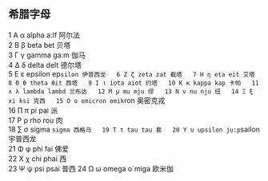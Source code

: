 ## 希腊字母
1 Α α alpha a:lf 阿尔法  
2 Β β beta bet 贝塔  
3 Γ γ gamma ga:m 伽马  
4 Δ δ delta delt 德尔塔  
5 Ε ε epsilon ep`silon 伊普西龙  
6 Ζ ζ zeta zat 截塔  
7 Η η eta eit 艾塔  
8 Θ θ theta θit 西塔  
9 Ι ι iota aiot 约塔  
10 Κ κ kappa kap 卡帕  
11 ∧ λ lambda lambd 兰布达  
12 Μ μ mu mju 缪  
13 Ν ν nu nju 纽  
14 Ξ ξ xi ksi 克西  
15 Ο ο omicron omik`ron 奥密克戎  
16 ∏ π pi pai 派  
17 Ρ ρ rho rou 肉  
18 ∑ σ sigma `sigma 西格马  
19 Τ τ tau tau 套  
20 Υ υ upsilon ju:p`sailon 宇普西龙  
21 Φ φ phi fai 佛爱  
22 Χ χ chi phai 西  
23 Ψ ψ psi psai 普西 
24 Ω ω omega o`miga 欧米伽
